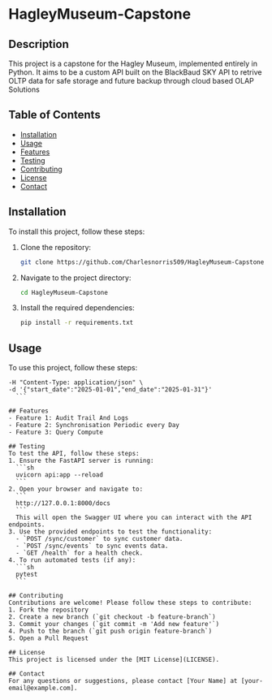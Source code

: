# HagleyMuseum-Capstone

## Description
This project is a capstone for the Hagley Museum, implemented entirely in Python. It aims to be a custom API built on the BlackBaud SKY API
to retrive OLTP data for safe storage and future backup through cloud based OLAP Solutions

## Table of Contents
- [Installation](#installation)
- [Usage](#usage)
- [Features](#features)
- [Testing](#testing)
- [Contributing](#contributing)
- [License](#license)
- [Contact](#contact)

## Installation
To install this project, follow these steps:
1. Clone the repository:
    ```sh
    git clone https://github.com/Charlesnorris509/HagleyMuseum-Capstone.git
    ```
2. Navigate to the project directory:
    ```sh
    cd HagleyMuseum-Capstone
    ```
3. Install the required dependencies:
    ```sh
    pip install -r requirements.txt
    ```

## Usage
To use this project, follow these steps:
  ```curl -X POST "http://127.0.0.1:8000/sync/wristbands" \
-H "Content-Type: application/json" \
-d '{"start_date":"2025-01-01","end_date":"2025-01-31"}'
    ```

## Features
- Feature 1: Audit Trail And Logs
- Feature 2: Synchronisation Periodic every Day
- Feature 3: Query Compute

## Testing
To test the API, follow these steps:
1. Ensure the FastAPI server is running:
    ```sh
    uvicorn api:app --reload
    ```
2. Open your browser and navigate to:
    ```
    http://127.0.0.1:8000/docs
    ```
    This will open the Swagger UI where you can interact with the API endpoints.
3. Use the provided endpoints to test the functionality:
    - `POST /sync/customer` to sync customer data.
    - `POST /sync/events` to sync events data.
    - `GET /health` for a health check.
4. To run automated tests (if any):
    ```sh
    pytest
    ```

## Contributing
Contributions are welcome! Please follow these steps to contribute:
1. Fork the repository
2. Create a new branch (`git checkout -b feature-branch`)
3. Commit your changes (`git commit -m 'Add new feature'`)
4. Push to the branch (`git push origin feature-branch`)
5. Open a Pull Request

## License
This project is licensed under the [MIT License](LICENSE).

## Contact
For any questions or suggestions, please contact [Your Name] at [your-email@example.com].

